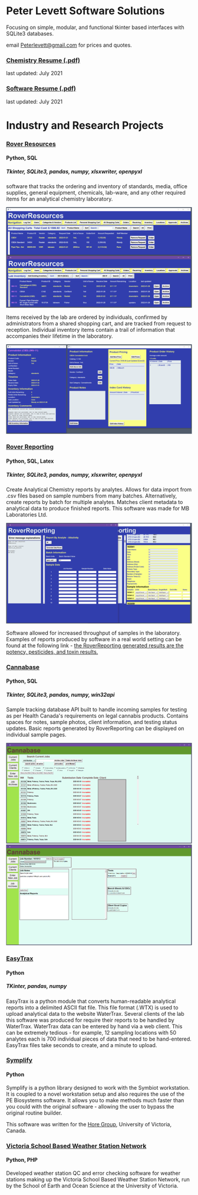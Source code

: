 # Peter Levett Software Solutions

Focusing on simple, modular, and functional tkinter based interfaces with SQLite3 databases.

email Peterlevett@gmail.com for prices and quotes.

### [Chemistry Resume (.pdf)](Peter_Levett_Chemistry_Resume_04July2021.pdf)
last updated: July 2021
### [Software Resume (.pdf)](Peter_Levett_Programming_Resume_04July2021.pdf)
last updated: July 2021

# Industry and Research Projects

### [Rover Resources](https://github.com/StavromularBeta/RoverResources)
#### Python, SQL 
##### Tkinter, SQLite3, pandas, numpy, xlsxwriter, openpyxl 

software that tracks the ordering and inventory of standards, media, office supplies, general equipment, chemicals, lab-ware, and any other required items for an analytical chemistry laboratory.

![](RoverResources_Main.png)

Items received by the lab are ordered by individuals, confirmed by administrators from a shared shopping cart, and are tracked from request to reception. Individual inventory items contain a trail of information that accompanies their lifetime in the laboratory.

![](RoverResources_SubMenus.png)

### [Rover Reporting](https://github.com/StavromularBeta/RoverReporting/tree/master)
#### Python, SQL, Latex
##### Tkinter, SQLite3, pandas, numpy, xlsxwriter, openpyxl

Create Analytical Chemistry reports by analytes. Allows for data import from .csv files based on sample numbers from many batches. Alternatively, create reports by batch for multiple analytes. Matches client metadata to analytical data to produce finished reports. This software was made for MB Laboratories Ltd.

![](RoverReporting.png)

Software allowed for increased throughput of samples in the laboratory. Examples of reports produced by software in a real world setting can be found at the following link - [the RoverReporting generated results are the potency, pesticides, and toxin results.](https://www2.gov.bc.ca/assets/gov/public-safety-and-emergency-services/public-safety/cannabis/mblabs-results.pdf)

### [Cannabase](https://github.com/StavromularBeta/Cannabase)
#### Python, SQL
##### Tkinter, SQLite3, pandas, numpy, win32api

Sample tracking database API built to handle incoming samples for testing as per Health Canada's requirements on legal cannabis products. Contains spaces for notes, sample photos, client information, and testing status updates. Basic reports generated by RoverReporting can be displayed on individual sample pages.

![](Cannabase_1.png)
![](Cannabase_2.png)

### [EasyTrax](https://github.com/StavromularBeta/EasyTrax)
#### Python
##### TKinter, pandas, numpy

EasyTrax is a python module that converts human-readable analytical reports into a delimited ASCII flat file. This file format (.WTX) is used to upload analytical data to the website WaterTrax. Several clients of the lab this software was produced for require their reports to be handled by WaterTrax. WaterTrax data can be entered by hand via a web client. This can be extremely tedious - for example, 12 sampling locations with 50 analytes each is 700 individual pieces of data that need to be hand-entered. EasyTrax files take seconds to create, and a minute to upload.

### [Symplify](https://github.com/StavromularBeta/Symplify)
#### Python

Symplify is a python library designed to work with the Symbiot workstation. It is coupled to a novel workstation setup and also requires the use of the PE Biosystems software. It allows you to make methods much faster than you could with the original software - allowing the user to bypass the original routine builder.

This software was written for the [Hore Group](http://web.uvic.ca/~dkhore/group.html), University of Victoria, Canada.

### [Victoria School Based Weather Station Network](https://www.victoriaweather.ca/about.php)
#### Python, PHP

Developed weather station QC and error checking software for weather stations making up the Victoria School Based Weather Station Network, run by the School of Earth and Ocean Science at the University of Victoria.
